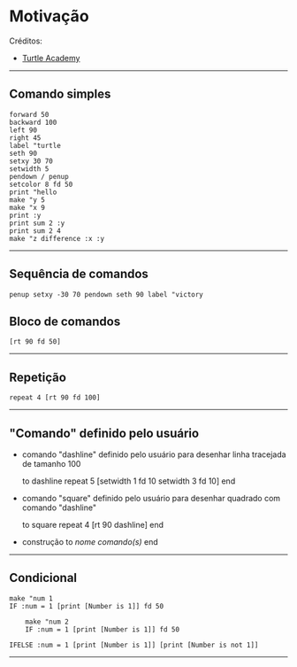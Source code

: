 
# Motivação

Créditos:
+ [Turtle Academy](https://turtleacademy.com)

---

## Comando simples

	forward 50
	backward 100
	left 90
	right 45
	label "turtle
	seth 90
	setxy 30 70
	setwidth 5
	pendown / penup
	setcolor 8 fd 50
	print "hello
	make "y 5
	make "x 9
	print :y
	print sum 2 :y
	print sum 2 4
	make "z difference :x :y

---

## Sequência de comandos 

	penup setxy -30 70 pendown seth 90 label "victory

## Bloco de comandos

	[rt 90 fd 50]
---

## Repetição

	repeat 4 [rt 90 fd 100]

---

## "Comando" definido pelo usuário

+ comando "dashline" definido pelo usuário para desenhar linha tracejada de tamanho 100

	to dashline repeat 5 [setwidth 1 fd 10 setwidth 3 fd 10] end

+ comando "square" definido pelo usuário para desenhar quadrado com comando "dashline"

	to square repeat 4 [rt 90 dashline] end

+ construção to _nome_ _comando(s)_ end

 
---

## Condicional


	make "num 1
	IF :num = 1 [print [Number is 1]] fd 50

        make "num 2
        IF :num = 1 [print [Number is 1]] fd 50

	IFELSE :num = 1 [print [Number is 1]] [print [Number is not 1]]


---

<!--  for [var_name var_initial_value var_last_value advance] [command sequence ] -->
<!-- do.while[ COMMANDS ]condition -->
<!-- make "name readword -->
<!-- to rec :W :L repeat 2 [fd :W rt 90 fd :L rt 90] end -->


